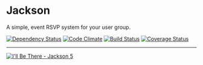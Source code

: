 # Jackson

A simple, event RSVP system for your user group.

[![Dependency Status](https://gemnasium.com/philtr/jackson.png)](https://gemnasium.com/philtr/jackson)
[![Code Climate](https://codeclimate.com/github/philtr/jackson.png)](https://codeclimate.com/github/philtr/jackson)
[![Build Status](https://travis-ci.org/philtr/jackson.png?branch=master)](https://travis-ci.org/philtr/jackson)
[![Coverage Status](https://coveralls.io/repos/philtr/jackson/badge.png)](https://coveralls.io/r/philtr/jackson)

---

[![I'll Be There - Jackson 5](http://cl.ly/PdBb)](http://youtu.be/J6pAxF2br_U)

